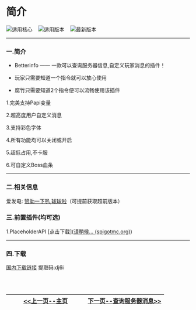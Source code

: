 # 简介

![适用核心](https://bu.dusays.com/2024/08/11/66b8957e04a74.png)&nbsp;&nbsp;&nbsp;&nbsp;![适用版本](https://bu.dusays.com/2024/08/11/66b89758639ca.png)&nbsp;&nbsp;&nbsp;&nbsp;![最新版本](https://bu.dusays.com/2024/08/11/66b8984389df5.png)

------

### 一.简介

- Betterinfo —— 一款可以查询服务器信息,自定义玩家消息的插件！

- 玩家只需要知道一个指令就可以放心使用

- 腐竹只需要知道2个指令便可以流畅使用该插件

1.完美支持Papi变量

2.超高度用户自定义消息

3.支持彩色字体

4.所有功能均可以关闭或开启

5.超低占用,不卡服

6.可自定义Boss血条

------

### 二.相关信息

爱发电: [赞助一下叭,球球啦](https://afdian.com/a/ethanaxe)（可提前获取超前版本）

### 三.前置插件(均可选)

1.PlaceholderAPI [点击下载]([请稍候… (spigotmc.org)](https://www.spigotmc.org/resources/placeholderapi.6245/))

------

### 四.下载

[国内下载链接](https://ww0.lanzouq.com/iigy42763ead)  提取码:dj6i

<br />

<br />

| [<<上一页--主页](Betterinfo/Betterinfo.md)<div style="width:200px"> | [下一页--查询服务器消息>>](Betterinfo/Serverinfo.md)<div style="width:200px"> |
| ------------------------------------------------------------ | -----------------------------------------------------------: |



